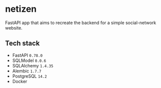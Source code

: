 # netizen
FastAPI app that aims to recreate the backend for a simple social-network website.

## Tech stack
* FastAPI `0.78.0`
* SQLModel `0.0.6`
* SQLAlchemy `1.4.35`
* Alembic `1.7.7`
* PostgreSQL `14.2`
* Docker

